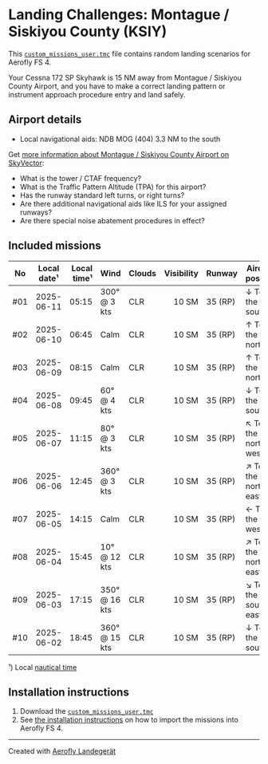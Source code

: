 # Landing Challenges: Montague / Siskiyou County (KSIY)

This [`custom_missions_user.tmc`](missions/custom_missions_user.tmc) file contains random landing scenarios for Aerofly FS 4.

Your Cessna 172 SP Skyhawk is 15 NM away from Montague / Siskiyou County Airport, and you have to make a correct landing pattern or instrument approach procedure entry and land safely.

## Airport details

- Local navigational aids: NDB MOG (404) 3.3 NM to the south

Get [more information about Montague / Siskiyou County Airport on SkyVector](https://skyvector.com/airport/KSIY):

- What is the tower / CTAF frequency?
- What is the Traffic Pattern Altitude (TPA) for this airport?
- Has the runway standard left turns, or right turns?
- Are there additional navigational aids like ILS for your assigned runways?
- Are there special noise abatement procedures in effect?

## Included missions

| No  | Local date¹ | Local time¹ | Wind          | Clouds | Visibility | Runway  | Aircraft position    |
| :-: | ----------- | ----------: | ------------- | ------ | ---------: | ------- | -------------------- |
| #01 | 2025-06-11  |       05:15 | 300° @ 3 kts  | CLR    |      10 SM | 35 (RP) | ↓ To the south       |
| #02 | 2025-06-10  |       06:45 | Calm          | CLR    |      10 SM | 35 (RP) | ↑ To the north       |
| #03 | 2025-06-09  |       08:15 | Calm          | CLR    |      10 SM | 35 (RP) | ↑ To the north       |
| #04 | 2025-06-08  |       09:45 | 60° @ 4 kts   | CLR    |      10 SM | 35 (RP) | ↓ To the south       |
| #05 | 2025-06-07  |       11:15 | 80° @ 3 kts   | CLR    |      10 SM | 35 (RP) | ↖ To the north-west |
| #06 | 2025-06-06  |       12:45 | 360° @ 3 kts  | CLR    |      10 SM | 35 (RP) | ↗ To the north-east |
| #07 | 2025-06-05  |       14:15 | Calm          | CLR    |      10 SM | 35 (RP) | ← To the west        |
| #08 | 2025-06-04  |       15:45 | 10° @ 12 kts  | CLR    |      10 SM | 35 (RP) | ↗ To the north-east |
| #09 | 2025-06-03  |       17:15 | 350° @ 16 kts | CLR    |      10 SM | 35 (RP) | ↘ To the south-east |
| #10 | 2025-06-02  |       18:45 | 360° @ 15 kts | CLR    |      10 SM | 35 (RP) | ↓ To the south       |

¹) Local [nautical time](https://en.wikipedia.org/wiki/Nautical_time)

## Installation instructions

1. Download the [`custom_missions_user.tmc`](missions/custom_missions_user.tmc)
2. See [the installation instructions](https://fboes.github.io/aerofly-missions/docs/generic-installation.html) on how to import the missions into Aerofly FS 4.

---

Created with [Aerofly Landegerät](https://github.com/fboes/aerofly-patterns)
